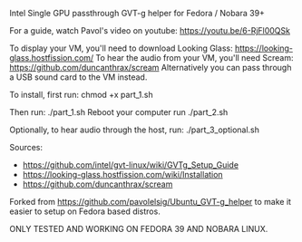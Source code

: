 Intel Single GPU passthrough GVT-g helper for Fedora / Nobara 39+

For a guide, watch Pavol's video on youtube: https://youtu.be/6-RjFl00QSk

To display your VM, you'll need to download Looking Glass: https://looking-glass.hostfission.com/
To hear the audio from your VM, you'll need Scream: https://github.com/duncanthrax/scream
Alternatively you can pass through a USB sound card to the VM instead. 

To install, first run: chmod +x part_1.sh

Then run: ./part_1.sh
Reboot your computer
run ./part_2.sh

Optionally, to hear audio through the host, run:
./part_3_optional.sh

Sources:
* https://github.com/intel/gvt-linux/wiki/GVTg_Setup_Guide
* https://looking-glass.hostfission.com/wiki/Installation
* https://github.com/duncanthrax/scream

Forked from https://github.com/pavolelsig/Ubuntu_GVT-g_helper
to make it easier to setup on Fedora based distros. 

ONLY TESTED AND WORKING ON FEDORA 39 AND NOBARA LINUX. 
